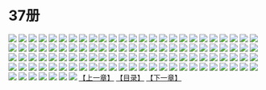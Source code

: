 # 37册
![](https://mao.mhtupian.com/uploads/img/7563/111266/1.jpg)
![](https://mao.mhtupian.com/uploads/img/7563/111266/2.jpg)
![](https://mao.mhtupian.com/uploads/img/7563/111266/3.jpg)
![](https://mao.mhtupian.com/uploads/img/7563/111266/4.jpg)
![](https://mao.mhtupian.com/uploads/img/7563/111266/5.jpg)
![](https://mao.mhtupian.com/uploads/img/7563/111266/6.jpg)
![](https://mao.mhtupian.com/uploads/img/7563/111266/7.jpg)
![](https://mao.mhtupian.com/uploads/img/7563/111266/8.jpg)
![](https://mao.mhtupian.com/uploads/img/7563/111266/9.jpg)
![](https://mao.mhtupian.com/uploads/img/7563/111266/10.jpg)
![](https://mao.mhtupian.com/uploads/img/7563/111266/11.jpg)
![](https://mao.mhtupian.com/uploads/img/7563/111266/12.jpg)
![](https://mao.mhtupian.com/uploads/img/7563/111266/13.jpg)
![](https://mao.mhtupian.com/uploads/img/7563/111266/14.jpg)
![](https://mao.mhtupian.com/uploads/img/7563/111266/15.jpg)
![](https://mao.mhtupian.com/uploads/img/7563/111266/16.jpg)
![](https://mao.mhtupian.com/uploads/img/7563/111266/17.jpg)
![](https://mao.mhtupian.com/uploads/img/7563/111266/18.jpg)
![](https://mao.mhtupian.com/uploads/img/7563/111266/19.jpg)
![](https://mao.mhtupian.com/uploads/img/7563/111266/20.jpg)
![](https://mao.mhtupian.com/uploads/img/7563/111266/21.jpg)
![](https://mao.mhtupian.com/uploads/img/7563/111266/22.jpg)
![](https://mao.mhtupian.com/uploads/img/7563/111266/23.jpg)
![](https://mao.mhtupian.com/uploads/img/7563/111266/24.jpg)
![](https://mao.mhtupian.com/uploads/img/7563/111266/25.jpg)
![](https://mao.mhtupian.com/uploads/img/7563/111266/26.jpg)
![](https://mao.mhtupian.com/uploads/img/7563/111266/27.jpg)
![](https://mao.mhtupian.com/uploads/img/7563/111266/28.jpg)
![](https://mao.mhtupian.com/uploads/img/7563/111266/29.jpg)
![](https://mao.mhtupian.com/uploads/img/7563/111266/30.jpg)
![](https://mao.mhtupian.com/uploads/img/7563/111266/31.jpg)
![](https://mao.mhtupian.com/uploads/img/7563/111266/32.jpg)
![](https://mao.mhtupian.com/uploads/img/7563/111266/33.jpg)
![](https://mao.mhtupian.com/uploads/img/7563/111266/34.jpg)
![](https://mao.mhtupian.com/uploads/img/7563/111266/35.jpg)
![](https://mao.mhtupian.com/uploads/img/7563/111266/36.jpg)
![](https://mao.mhtupian.com/uploads/img/7563/111266/37.jpg)
![](https://mao.mhtupian.com/uploads/img/7563/111266/38.jpg)
![](https://mao.mhtupian.com/uploads/img/7563/111266/39.jpg)
![](https://mao.mhtupian.com/uploads/img/7563/111266/40.jpg)
![](https://mao.mhtupian.com/uploads/img/7563/111266/41.jpg)
![](https://mao.mhtupian.com/uploads/img/7563/111266/42.jpg)
![](https://mao.mhtupian.com/uploads/img/7563/111266/43.jpg)
![](https://mao.mhtupian.com/uploads/img/7563/111266/44.jpg)
![](https://mao.mhtupian.com/uploads/img/7563/111266/45.jpg)
![](https://mao.mhtupian.com/uploads/img/7563/111266/46.jpg)
![](https://mao.mhtupian.com/uploads/img/7563/111266/47.jpg)
![](https://mao.mhtupian.com/uploads/img/7563/111266/48.jpg)
![](https://mao.mhtupian.com/uploads/img/7563/111266/49.jpg)
![](https://mao.mhtupian.com/uploads/img/7563/111266/50.jpg)
![](https://mao.mhtupian.com/uploads/img/7563/111266/51.jpg)
![](https://mao.mhtupian.com/uploads/img/7563/111266/52.jpg)
![](https://mao.mhtupian.com/uploads/img/7563/111266/53.jpg)
![](https://mao.mhtupian.com/uploads/img/7563/111266/54.jpg)
![](https://mao.mhtupian.com/uploads/img/7563/111266/55.jpg)
![](https://mao.mhtupian.com/uploads/img/7563/111266/56.jpg)
![](https://mao.mhtupian.com/uploads/img/7563/111266/57.jpg)
![](https://mao.mhtupian.com/uploads/img/7563/111266/58.jpg)
![](https://mao.mhtupian.com/uploads/img/7563/111266/59.jpg)
![](https://mao.mhtupian.com/uploads/img/7563/111266/60.jpg)
![](https://mao.mhtupian.com/uploads/img/7563/111266/61.jpg)
![](https://mao.mhtupian.com/uploads/img/7563/111266/62.jpg)
![](https://mao.mhtupian.com/uploads/img/7563/111266/63.jpg)
![](https://mao.mhtupian.com/uploads/img/7563/111266/64.jpg)
![](https://mao.mhtupian.com/uploads/img/7563/111266/65.jpg)
![](https://mao.mhtupian.com/uploads/img/7563/111266/66.jpg)
![](https://mao.mhtupian.com/uploads/img/7563/111266/67.jpg)
![](https://mao.mhtupian.com/uploads/img/7563/111266/68.jpg)
![](https://mao.mhtupian.com/uploads/img/7563/111266/69.jpg)
![](https://mao.mhtupian.com/uploads/img/7563/111266/70.jpg)
![](https://mao.mhtupian.com/uploads/img/7563/111266/71.jpg)
![](https://mao.mhtupian.com/uploads/img/7563/111266/72.jpg)
![](https://mao.mhtupian.com/uploads/img/7563/111266/73.jpg)
![](https://mao.mhtupian.com/uploads/img/7563/111266/74.jpg)
![](https://mao.mhtupian.com/uploads/img/7563/111266/75.jpg)
![](https://mao.mhtupian.com/uploads/img/7563/111266/76.jpg)
![](https://mao.mhtupian.com/uploads/img/7563/111266/77.jpg)
![](https://mao.mhtupian.com/uploads/img/7563/111266/78.jpg)
![](https://mao.mhtupian.com/uploads/img/7563/111266/79.jpg)
![](https://mao.mhtupian.com/uploads/img/7563/111266/80.jpg)
![](https://mao.mhtupian.com/uploads/img/7563/111266/81.jpg)
![](https://mao.mhtupian.com/uploads/img/7563/111266/82.jpg)
![](https://mao.mhtupian.com/uploads/img/7563/111266/83.jpg)
![](https://mao.mhtupian.com/uploads/img/7563/111266/84.jpg)
![](https://mao.mhtupian.com/uploads/img/7563/111266/85.jpg)
![](https://mao.mhtupian.com/uploads/img/7563/111266/86.jpg)
![](https://mao.mhtupian.com/uploads/img/7563/111266/87.jpg)
![](https://mao.mhtupian.com/uploads/img/7563/111266/88.jpg)
![](https://mao.mhtupian.com/uploads/img/7563/111266/89.jpg)
![](https://mao.mhtupian.com/uploads/img/7563/111266/90.jpg)
![](https://mao.mhtupian.com/uploads/img/7563/111266/91.jpg)
![](https://mao.mhtupian.com/uploads/img/7563/111266/92.jpg)
![](https://mao.mhtupian.com/uploads/img/7563/111266/93.jpg)
![](https://mao.mhtupian.com/uploads/img/7563/111266/94.jpg)
![](https://mao.mhtupian.com/uploads/img/7563/111266/95.jpg)
![](https://mao.mhtupian.com/uploads/img/7563/111266/96.jpg)
![](https://mao.mhtupian.com/uploads/img/7563/111266/97.jpg)
![](https://mao.mhtupian.com/uploads/img/7563/111266/98.jpg)
![](https://mao.mhtupian.com/uploads/img/7563/111266/99.jpg)
![](https://mao.mhtupian.com/uploads/img/7563/111266/100.jpg)
![](https://mao.mhtupian.com/uploads/img/7563/111266/101.jpg)
![](https://mao.mhtupian.com/uploads/img/7563/111266/102.jpg)
![](https://mao.mhtupian.com/uploads/img/7563/111266/103.jpg)
![](https://mao.mhtupian.com/uploads/img/7563/111266/104.jpg)
![](https://mao.mhtupian.com/uploads/img/7563/111266/105.jpg)
![](https://mao.mhtupian.com/uploads/img/7563/111266/106.jpg)
![](https://mao.mhtupian.com/uploads/img/7563/111266/107.jpg)
[【上一章】](./144.md)
[【目录】](./README.md)
[【下一章】](./146.md)
